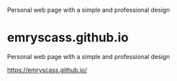 
Personal web page with a simple and professional design


# emryscass.github.io
Personal web page with a simple and professional design



https://emryscass.github.io/
